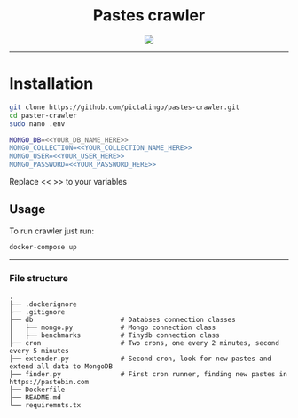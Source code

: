 <h1 align="center">Pastes crawler</h1>

<p align="center">
<img src="https://img.shields.io/badge/version-1.11.27-brightgreen" />
</p>

---

# Installation

```bash
git clone https://github.com/pictalingo/pastes-crawler.git
cd paster-crawler
sudo nano .env

MONGO_DB=<<YOUR_DB_NAME_HERE>>
MONGO_COLLECTION=<<YOUR_COLLECTION_NAME_HERE>>
MONGO_USER=<<YOUR_USER_HERE>>
MONGO_PASSWORD=<<YOUR_PASSWORD_HERE>>
```
Replace << >> to your variables

## Usage
To run crawler just run:

```bash
docker-compose up
```

---

### File structure

    .
    ├── .dockerignore
    ├── .gitignore
    ├── db                      # Databses connection classes
    │   ├── mongo.py            # Mongo connection class
    │   ├── benchmarks          # Tinydb connection class
    ├── cron                    # Two crons, one every 2 minutes, second every 5 minutes
    ├── extender.py             # Second cron, look for new pastes and extend all data to MongoDB
    ├── finder.py               # First cron runner, finding new pastes in https://pastebin.com
    ├── Dockerfile
    ├── README.md
    └── requiremnts.tx
